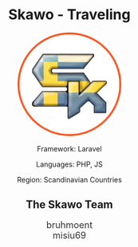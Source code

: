 <h1 align="center"> Skawo - Traveling </h1>

<p align="center">
  <img width="200" src="assets/Skawo.png" alt="Skawo's logo" style="border-radius: 50%; border: 4px solid #ff5722;">
</p>

<p align="center">Framework: Laravel</p>
<p align="center">Languages: PHP, JS</p>
<p align="center">Region: Scandinavian Countries</p>

<h2 align="center"> The Skawo Team </h2>

<p align="center">
  <ul align="center" style="font-size: 18px; color: #333; list-style-type: none; padding-left: 0;">
    <li>bruhmoent</li>
    <li>misiu69</li>
  </ul>
</p>
